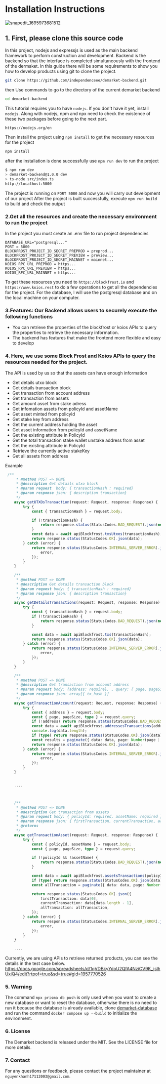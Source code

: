 # Installation Instructions

![snapedit_1695973681512](https://github.com/sonson0910/Demarket-Contract/assets/91943651/cd600320-99eb-49c0-96d2-0b20e6d5cf67)

## 1. First, please clone this source code

In this project, nodejs and expressjs is used as the main backend framework to perform construction and development. Backend is the backend so that the interface is completed simultaneously with the frontend of the dermaket. In this guide there will be some requirements to show you how to develop products using git to clone the project.

```sh
git clone https://github.com/independenceee/demarket-backend.git
```

then Use commands to go to the directory of the current demarket backend

```sh
cd demarket-backend
```

This tutorial requires you to have `nodejs`. If you don't have it yet, install `nodejs`. Along with nodejs, npm and npx need to check the existence of these two packages before going to the next part.

```sh
https://nodejs.org/en
```

Then install the project using `npm install` to get the necessary resources for the project

```sh
npm install
```

after the installation is done successfully use `npm run dev` to run the project

```sh
$ npm run dev
> demarket-backend@1.0.0 dev
> ts-node src/index.ts
http://localhost:5000
```

The project is running on `PORT 5000` and now you will carry out development of our project
After the project is built successfully, execute `npm run build` to build and check the output

### 2.Get all the resources and create the necessary environment to run the project

In the project you must create an .env file to run project dependencies

```env
DATABASE_URL="postgresql..."
PORT = 5000
BLOCKFROST_PROJECT_ID_SECRET_PREPROD = preprod...
BLOCKFROST_PROJECT_ID_SECRET_PREVIEW = preview...
BLOCKFROST_PROJECT_ID_SECRET_MAINNET = mainnet...
KOIOS_RPC_URL_PREPROD = https...
KOIOS_RPC_URL_PREVIEW = https...
KOIOS_RPC_URL_MAINNET = https...
```

To get these resources you need to `https://blockfrost.io` and `https://www.koios.rest` to do a few operations to get all the dependencies for the project. For the database, I will use the postgresql database and on the local machine on your computer.

### 3.Features: Our Backend allows users to securely execute the following functions

-   You can retrieve the properties of the blockfrost or koios APIs to query the properties to retrieve the necessary information.
-   The backend has features that make the frontend more flexible and easy to develop

### 4. Here, we use some Block Frost and Koios APIs to query the resources needed for the project.

The API is used by us so that the assets can have enough information

-   Get details utxo block
-   Get details transaction block
-   Get transaction from account address
-   Get transaction from assets
-   Get amount asset from stake adress
-   Get infomation assets from policyId and assetName
-   Get asset minted from policyId
-   Get stake key from address
-   Get the current address holding the asset
-   Get asset information from policyId and assetName
-   Get the existing attribute in PolicyId
-   Get the total transaction stake wallet unstake address from asset
-   Get the existing attribute in PolicyId
-   Retrieve the currently active stakeKey
-   Get all assets from address

Example

```ts
 /**
     * @method POST => DONE
     * @description Get details utxo block
     * @param request  body: { transactionHash : required}
     * @param response json: { description transaction}
     */
    async getUTXOsTransaction(request: Request, response: Response) {
        try {
            const { transactionHash } = request.body;

            if (!transactionHash) {
                return response.status(StatusCodes.BAD_REQUEST).json(new BadRequest("Transaction hash has been required."));
            }
            const data = await apiBlockfrost.txsUtxos(transactionHash);
            return response.status(StatusCodes.OK).json(data);
        } catch (error) {
            return response.status(StatusCodes.INTERNAL_SERVER_ERROR).json({
                error,
            });
        }
    }

    /**
     * @method POST => DONE
     * @description Get details transaction block
     * @param request body: { transactionHash : required}
     * @param response json: { description transaction}
     */
    async getDetailsTransactions(request: Request, response: Response) {
        try {
            const { transactionHash } = request.body;
            if (!transactionHash) {
                return response.status(StatusCodes.BAD_REQUEST).json(new BadRequest("Transaction hash has been required."));
            }

            const data = await apiBlockfrost.txs(transactionHash);
            return response.status(StatusCodes.OK).json(data);
        } catch (error) {
            return response.status(StatusCodes.INTERNAL_SERVER_ERROR).json({
                error,
            });
        }
    }

    /**
     * @method POST => DONE
     * @description Get transaction from account address
     * @param request body: {address: require}, , query: { page, pageSize }
     * @param response json: array[{ tx_hash }]
     */
    async getTransactionAccount(request: Request, response: Response) {
        try {
            const { address } = request.body;
            const { page, pageSize, type } = request.query;
            if (!address) return response.status(StatusCodes.BAD_REQUEST).json(new BadRequest("Address has been required."));
            const data = await apiBlockfrost.addressesTransactions(address);
            console.log(data.length);
            if (type) return response.status(StatusCodes.OK).json(data);
            const results = paginate({ data: data, page: Number(page || 1), pageSize: Number(pageSize || 8) });
            return response.status(StatusCodes.OK).json(data);
        } catch (error) {
            return response.status(StatusCodes.INTERNAL_SERVER_ERROR).json({
                error,
            });
        }
    }


    ....



    /**
     * @method POST => DONE
     * @description Get transaction from assets
     * @param request body: { policyId: required, assetName: required }, query: { page, pageSize }
     * @param response json: { firstTransaction, currentTransaction, array [allTracsaction]}
     * @returns
     */
    async getTransactionAsset(request: Request, response: Response) {
        try {
            const { policyId, assetName } = request.body;
            const { page, pageSize, type } = request.query;

            if (!policyId && !assetName) {
                return response.status(StatusCodes.BAD_REQUEST).json(new BadRequest("PolicyId and assetName has been required."));
            }

            const data = await apiBlockfrost.assetsTransactions(policyId + assetName);
            if (type) return response.status(StatusCodes.OK).json(data);
            const allTransaction = paginate({ data: data, page: Number(page || 1), pageSize: Number(pageSize || 8) });

            return response.status(StatusCodes.OK).json({
                firstTransaction: data[0],
                currentTransaction: data[data.length - 1],
                allTransaction: allTransaction,
            });
        } catch (error) {
            return response.status(StatusCodes.INTERNAL_SERVER_ERROR).json({
                error,
            });
        }
    }

    ....
```

Currently, we are using APIs to retrieve returned products, you can see the details in the test case below.
https://docs.google.com/spreadsheets/d/1qVDBkyYdoU2QfA4NziCV9K_jsIhUxiQ4/edit?rtpof=true&sd=true#gid=1957770526

### 5. Warning

The command `npx prisma db push` is only used when you want to create a new database or want to reset the database, otherwise there is no need to run it because the database is already available, clone [demarket-database](https://github.com/independenceee/demarket-database.git) and run the command `docker compose up --build` to initialize the environment.

### 6. License

The Demarket backend is released under the MIT. See the LICENSE file for more details.

### 7. Contact

For any questions or feedback, please contact the project maintainer at `nguyenkhanh17112003@gmail.com`.
